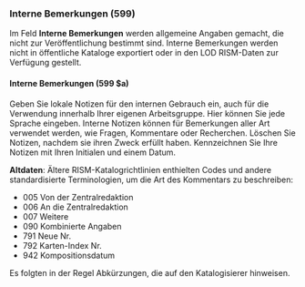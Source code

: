 ### Interne Bemerkungen (599)

Im Feld **Interne Bemerkungen** werden allgemeine Angaben gemacht, die nicht zur Veröffentlichung bestimmt sind. Interne Bemerkungen werden nicht in öffentliche Kataloge exportiert oder in den LOD RISM-Daten zur Verfügung gestellt.

#### Interne Bemerkungen (599 $a)

Geben Sie lokale Notizen für den internen Gebrauch ein, auch für die Verwendung innerhalb Ihrer eigenen Arbeitsgruppe. Hier können Sie jede Sprache eingeben. Interne Notizen können für Bemerkungen aller Art verwendet werden, wie Fragen, Kommentare oder Recherchen. Löschen Sie Notizen, nachdem sie ihren Zweck erfüllt haben. Kennzeichnen Sie Ihre Notizen mit Ihren Initialen und einem Datum.

**Altdaten**: Ältere RISM-Katalogrichtlinien enthielten Codes und andere standardisierte Terminologien, um die Art des Kommentars zu beschreiben:
- 005 Von der Zentralredaktion
- 006 An die Zentralredaktion
- 007 Weitere
- 090 Kombinierte Angaben
- 791 Neue Nr.
- 792 Karten-Index Nr.
- 942 Kompositionsdatum

Es folgten in der Regel Abkürzungen, die auf den Katalogisierer hinweisen.
